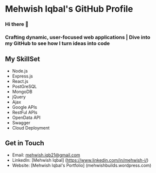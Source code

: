 # Mehwish Iqbal's GitHub Profile

### Hi there 👋
### Crafting dynamic, user-focused web applications | Dive into my GitHub to see how I turn ideas into code

## My SkillSet
* Node.js
* Express.js
* React.js
* PostGreSQL
* MongoDB
* jQuery
* Ajax
* Google APIs
* RestFul APIs
* OpenData API
* Swagger
* Cloud Deployment

## Get in Touch
* Email: mehwish.iqb21@gmail.com
* LinkedIn: [Mehwish Iqbal] (https://www.linkedin.com/in/mehwish-i/)
* Website: [Mehwish Iqbal's Portfolio] (mehwishbuilds.wordpress.com) 
